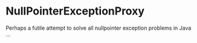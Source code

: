 # NullPointerExceptionProxy

Perhaps a futile attempt to solve all nullpointer exception problems in Java ...
